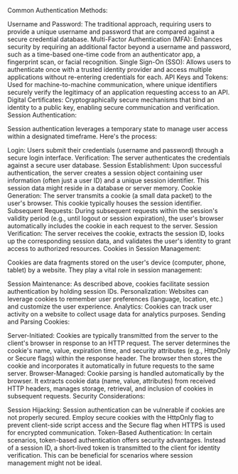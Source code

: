 Common Authentication Methods:

Username and Password: The traditional approach, requiring users to provide a unique username and password that are compared against a secure credential database.
Multi-Factor Authentication (MFA): Enhances security by requiring an additional factor beyond a username and password, such as a time-based one-time code from an authenticator app, a fingerprint scan, or facial recognition.
Single Sign-On (SSO): Allows users to authenticate once with a trusted identity provider and access multiple applications without re-entering credentials for each.
API Keys and Tokens: Used for machine-to-machine communication, where unique identifiers securely verify the legitimacy of an application requesting access to an API.
Digital Certificates: Cryptographically secure mechanisms that bind an identity to a public key, enabling secure communication and verification.
Session Authentication:

Session authentication leverages a temporary state to manage user access within a designated timeframe. Here's the process:

Login: Users submit their credentials (username and password) through a secure login interface.
Verification: The server authenticates the credentials against a secure user database.
Session Establishment: Upon successful authentication, the server creates a session object containing user information (often just a user ID) and a unique session identifier. This session data might reside in a database or server memory.
Cookie Generation: The server transmits a cookie (a small data packet) to the user's browser. This cookie typically houses the session identifier.
Subsequent Requests: During subsequent requests within the session's validity period (e.g., until logout or session expiration), the user's browser automatically includes the cookie in each request to the server.
Session Verification: The server receives the cookie, extracts the session ID, looks up the corresponding session data, and validates the user's identity to grant access to authorized resources.
Cookies in Session Management:

Cookies are data fragments stored on the user's device (computer, phone, tablet) by a website. They play a vital role in session management:

Session Maintenance: As described above, cookies facilitate session authentication by holding session IDs.
Personalization: Websites can leverage cookies to remember user preferences (language, location, etc.) and customize the user experience.
Analytics: Cookies can track user activity on a website to collect usage data for analytics purposes.
Sending and Parsing Cookies:

Server-Initiated: Cookies are typically transmitted from the server to the client's browser in response to an HTTP request. The server determines the cookie's name, value, expiration time, and security attributes (e.g., HttpOnly or Secure flags) within the response header. The browser then stores the cookie and incorporates it automatically in future requests to the same server.
Browser-Managed: Cookie parsing is handled automatically by the browser. It extracts cookie data (name, value, attributes) from received HTTP headers, manages storage, retrieval, and inclusion of cookies in subsequent requests.
Security Considerations:

Session Hijacking: Session authentication can be vulnerable if cookies are not properly secured. Employ secure cookies with the HttpOnly flag to prevent client-side script access and the Secure flag when HTTPS is used for encrypted communication.
Token-Based Authentication: In certain scenarios, token-based authentication offers security advantages. Instead of a session ID, a short-lived token is transmitted to the client for identity verification. This can be beneficial for scenarios where session management might not be ideal.

